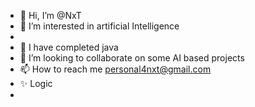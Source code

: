 - 👋 Hi, I’m @NxT
- 👀 I’m interested in artificial Intelligence
- 
- 🌱 I have completed java
- 💞️ I’m looking to collaborate on some AI based projects
- 📫 How to reach me personal4nxt@gmail.com
- ✨ Logic
- 
<!---
NxT4uuu/NxT4uuu is a ✨ special ✨ repository because its `README.md` (this file) appears on your GitHub profile.
You can click the Preview link to take a look at your changes.
--->
